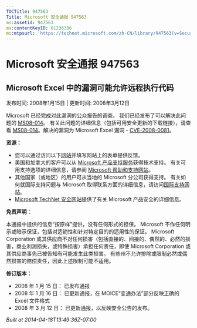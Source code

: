 ```yaml
---
TOCTitle: 947563
Title: Microsoft 安全通报 947563
ms:assetid: 947563
ms:contentKeyID: 61236386
ms:mtpsurl: 'https://technet.microsoft.com/zh-CN/library/947563(v=Security.10)'
---
```




Microsoft 安全通报 947563
=========================

Microsoft Excel 中的漏洞可能允许远程执行代码
--------------------------------------------

发布时间: 2008年1月15日 | 更新时间: 2008年3月12日

Microsoft 已经完成对此漏洞的公众报告的调查。 我们已经发布了可以解决此问题的 [MS08-014](https://technet.microsoft.com/security/bulletin/ms08-014)。 有关此问题的详细信息（包括可用安全更新的下载链接），请查看 [MS08-014](https://technet.microsoft.com/security/bulletin/ms08-014)。解决的漏洞为 Microsoft Excel 漏洞 - [CVE-2008-0081](https://www.cve.mitre.org/cgi-bin/cvename.cgi?name=cve-2008-0081)。

**资源：**

-   您可以通过访问以下[网站](https://support.microsoft.com/common/survey.aspx?scid=sw;en;1257&amp;showpage=1&amp;ws=technet&amp;sd=tech)并填写网站上的表单提供反馈。
-   美国和加拿大的客户可以从 [Microsoft 产品支持服务](https://go.microsoft.com/fwlink/?linkid=21131)获得技术支持。 有关可用支持选项的详细信息，请参阅 [Microsoft 帮助和支持网站](https://support.microsoft.com/default.aspx?ln=zh-cn)。
-   其他国家（或地区）的用户可从当地的 Microsoft 分公司获得支持。 有关如何就国际支持问题与 Microsoft 取得联系方面的详细信息，请访问[国际支持网站](https://go.microsoft.com/fwlink/?linkid=21155)。
-   [Microsoft TechNet 安全网站](https://go.microsoft.com/fwlink/?linkid=21132)提供了有关 Microsoft 产品安全的详细信息。

**免责声明：**

本通报中提供的信息“按原样”提供，没有任何形式的担保。 Microsoft 不作任何明示或暗示保证，包括对适销性和针对特定目的的适用性的保证。 Microsoft Corporation 或其供应商不对任何损害（包括直接的、间接的、偶然的、必然的损害，商业利润损失，或特殊损害）承担任何责任，即使 Microsoft Corporation 或其供应商事先已被告知有可能发生此类损害。 有些州不允许排除或限制必然或偶然损害的赔偿责任，因此上述限制可能不适用。

**修订版本：**

-   2008 年 1 月 15 日： 已发布通报
-   2008 年 1 月 16 日： 已更新通报，在 MOICE“变通办法”部分反映正确的 Excel 文件格式
-   2008 年 3 月 12 日： 已更新通报，以反映安全公告的发布。

*Built at 2014-04-18T13:49:36Z-07:00*
